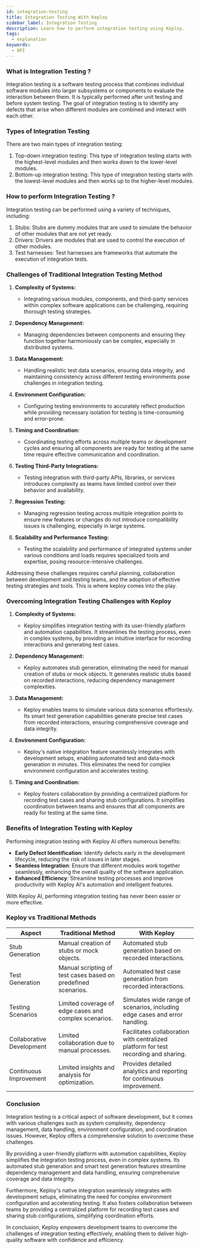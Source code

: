 ```yaml
---
id: integration-testing
title: Integration Testing With Keploy
sidebar_label: Integration Testing
description: Learn how to perform integration testing using Keploy.
tags:
  - explanation
keywords:
  - API
---
```


### What is Integration Testing ?

Integration testing is a software testing process that combines individual software modules into larger subsystems or components to evaluate the interaction between them. It is typically performed after unit testing and before system testing. The goal of integration testing is to identify any defects that arise when different modules are combined and interact with each other.

### Types of Integration Testing

There are two main types of integration testing:

1. Top-down integration testing: This type of integration testing starts with the highest-level modules and then works down to the lower-level modules.
2. Bottom-up integration testing: This type of integration testing starts with the lowest-level modules and then works up to the higher-level modules.

### How to perform Integration Testing ?

Integration testing can be performed using a variety of techniques, including:

1. Stubs: Stubs are dummy modules that are used to simulate the behavior of other modules that are not yet ready.
2. Drivers: Drivers are modules that are used to control the execution of other modules.
3. Test harnesses: Test harnesses are frameworks that automate the execution of integration tests.

### Challenges of Traditional Integration Testing Method

1. **Complexity of Systems:**
   - Integrating various modules, components, and third-party services within complex software applications can be challenging, requiring thorough testing strategies.

2. **Dependency Management:**
   - Managing dependencies between components and ensuring they function together harmoniously can be complex, especially in distributed systems.

3. **Data Management:**
   - Handling realistic test data scenarios, ensuring data integrity, and maintaining consistency across different testing environments pose challenges in integration testing.

4. **Environment Configuration:**
   - Configuring testing environments to accurately reflect production while providing necessary isolation for testing is time-consuming and error-prone.

5. **Timing and Coordination:**
   - Coordinating testing efforts across multiple teams or development cycles and ensuring all components are ready for testing at the same time require effective communication and coordination.

6. **Testing Third-Party Integrations:**
   - Testing integration with third-party APIs, libraries, or services introduces complexity as teams have limited control over their behavior and availability.

7. **Regression Testing:**
   - Managing regression testing across multiple integration points to ensure new features or changes do not introduce compatibility issues is challenging, especially in large systems.

8. **Scalability and Performance Testing:**
   - Testing the scalability and performance of integrated systems under various conditions and loads requires specialized tools and expertise, posing resource-intensive challenges.

Addressing these challenges requires careful planning, collaboration between development and testing teams, and the adoption of effective testing strategies and tools. This is where keploy comes into the play.

### Overcoming Integration Testing Challenges with Keploy

1. **Complexity of Systems:**
   - Keploy simplifies integration testing with its user-friendly platform and automation capabilities. It streamlines the testing process, even in complex systems, by providing an intuitive interface for recording interactions and generating test cases.

2. **Dependency Management:**
   - Keploy automates stub generation, eliminating the need for manual creation of stubs or mock objects. It generates realistic stubs based on recorded interactions, reducing dependency management complexities.

3. **Data Management:**
   - Keploy enables teams to simulate various data scenarios effortlessly. Its smart test generation capabilities generate precise test cases from recorded interactions, ensuring comprehensive coverage and data integrity.

4. **Environment Configuration:**
   - Keploy's native integration feature seamlessly integrates with development setups, enabling automated test and data-mock generation in minutes. This eliminates the need for complex environment configuration and accelerates testing.

5. **Timing and Coordination:**
   - Keploy fosters collaboration by providing a centralized platform for recording test cases and sharing stub configurations. It simplifies coordination between teams and ensures that all components are ready for testing at the same time.

### Benefits of Integration Testing with Keploy

Performing integration testing with Keploy AI offers numerous benefits:

- **Early Defect Identification**: Identify defects early in the development lifecycle, reducing the risk of issues in later stages.
- **Seamless Integration**: Ensure that different modules work together seamlessly, enhancing the overall quality of the software application.
- **Enhanced Efficiency**: Streamline testing processes and improve productivity with Keploy AI's automation and intelligent features.

With Keploy AI, performing integration testing has never been easier or more effective.

### Keploy vs Traditional Methods
| **Aspect** |	**Traditional Method**	| **With Keploy** |
| ----- | ---- | ----- |
| Stub Generation	| Manual creation of stubs or mock objects.	| Automated stub generation based on recorded interactions.| 
| Test Generation	| Manual scripting of test cases based on predefined scenarios.	|Automated test case generation from recorded interactions.|
|Testing Scenarios|	Limited coverage of edge cases and complex scenarios.|	Simulates wide range of scenarios, including edge cases and error handling.|
| Collaborative Development	| Limited collaboration due to manual processes.| Facilitates collaboration with centralized platform for test recording and sharing.|
|Continuous Improvement	| Limited insights and analysis for optimization.|	Provides detailed analytics and reporting for continuous improvement.|

### Conclusion

Integration testing is a critical aspect of software development, but it comes with various challenges such as system complexity, dependency management, data handling, environment configuration, and coordination issues. However, Keploy offers a comprehensive solution to overcome these challenges.

By providing a user-friendly platform with automation capabilities, Keploy simplifies the integration testing process, even in complex systems. Its automated stub generation and smart test generation features streamline dependency management and data handling, ensuring comprehensive coverage and data integrity.

Furthermore, Keploy's native integration seamlessly integrates with development setups, eliminating the need for complex environment configuration and accelerating testing. It also fosters collaboration between teams by providing a centralized platform for recording test cases and sharing stub configurations, simplifying coordination efforts.

In conclusion, Keploy empowers development teams to overcome the challenges of integration testing effectively, enabling them to deliver high-quality software with confidence and efficiency.
